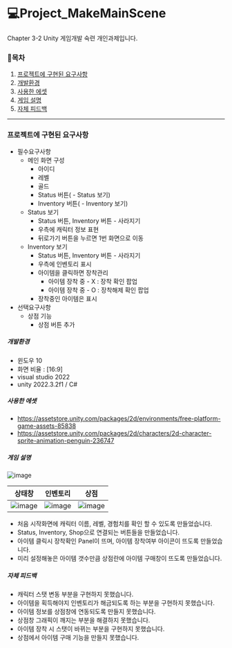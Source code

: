 # 💻Project_MakeMainScene
Chapter 3-2 Unity 게임개발 숙련 개인과제입니다.

### 🧾목차
1. [프로젝트에 구현된 요구사항](#프로젝트에-구현된-요구사항)
2. [개발환경](#개발환경)
3. [사용한 에셋](#사용한-에셋)
4. [게임 설명](#게임-설명)
5. [자체 피드백](#자체-피드백)


----

### 프로젝트에 구현된 요구사항
- 필수요구사항
    - 메인 화면 구성
        - 아이디
        - 레벨
        - 골드
        - Status 버튼(  - Status 보기)
        - Inventory 버튼( - Inventory 보기)
    - Status 보기
      - Status 버튼, Inventory 버튼 - 사라지기
      - 우측에 캐릭터 정보 표현
      - 뒤로가기 버튼을 누르면 1번 화면으로 이동
    - Inventory 보기
      - Status 버튼, Inventory 버튼 - 사라지기
      - 우측에 인벤토리 표시
      - 아이템을 클릭하면 장착관리
          - 아이템 장착 중 - X  : 장착 확인 팝업
          - 아이템 장착 중 - O  : 장착해제 확인 팝업
      - 장착중인 아이템은 표시     
- 선택요구사항
    - 상점 기능
      - 상점 버튼 추가
      
        
##### 개발환경
- 윈도우 10
- 화면 비율 : [16:9]
- visual studio 2022
- unity 2022.3.2f1 / C#
  

##### 사용한 에셋
- https://assetstore.unity.com/packages/2d/environments/free-platform-game-assets-85838
- https://assetstore.unity.com/packages/2d/characters/2d-character-sprite-animation-penguin-236747


##### 게임 설명

![image](https://github.com/Einstephener/Project_MakeMainScene/assets/128495083/a937afc9-d865-43e1-bc99-838207a3b8e5)

|상태창|인벤토리|상점|
|---|---|---|
|![image](https://github.com/Einstephener/Project_MakeMainScene/assets/128495083/839c4116-c74c-4e8f-a11c-77d44de1db64)|![image](https://github.com/Einstephener/Project_MakeMainScene/assets/128495083/f693071e-03cc-4467-b18e-53c4c69de788)|![image](https://github.com/Einstephener/Project_MakeMainScene/assets/128495083/df8b9e51-431c-45c5-b55d-d7389f1240e9)|

- 처음 시작화면에 캐릭터 이름, 레벨, 경험치를 확인 할 수 있도록 만들었습니다.
- Status, Inventory, Shop으로 연결되는 버튼들을 만들었습니다.
- 아이템 클릭시 장착확인 Panel이 뜨며, 아이템 장착여부 아이콘이 뜨도록 만들었습니다.
- 미리 설정해놓은 아이템 갯수만큼 상점란에 아이템 구매창이 뜨도록 만들었습니다.


##### 자체 피드백
- 캐릭터 스탯 변동 부분을 구현하지 못했습니다.
- 아이템을 획득해야지 인벤토리가 해금되도록 하는 부분을 구현하지 못했습니다.
- 아이템 정보를 상점창에 연동되도록 만들지 못했습니다.
- 상점창 그래픽이 깨지는 부분을 해결하지 못했습니다.
- 아이템 장착 시 스탯이 바뀌는 부분을 구현하지 못했습니다.
- 상점에서 아이템 구매 기능을 만들지 못했습니다.

